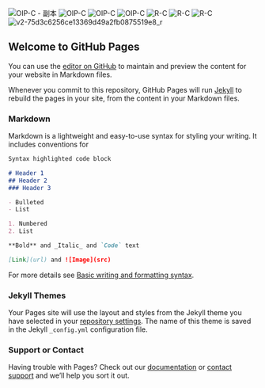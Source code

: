 ![OIP-C - 副本](https://user-images.githubusercontent.com/100773770/156359716-32c9c341-ef8b-4270-a24f-05e48bc762af.jpg)
![OIP-C](https://user-images.githubusercontent.com/100773770/156359719-9cae04e3-c1d3-4f4e-bf0d-f11810b5b26a.jpg)
![OIP-C](https://user-images.githubusercontent.com/100773770/156359724-6816dfb4-baa2-4619-a95b-6b1002880368.jpg)
![OIP-C](https://user-images.githubusercontent.com/100773770/156359725-26cc5e25-dfb1-4cd0-a345-b7ba5096529d.jpg)
![R-C](https://user-images.githubusercontent.com/100773770/156359727-d31cb85b-d5e7-48a9-950b-90a9032ce369.png)
![R-C](https://user-images.githubusercontent.com/100773770/156359731-baf550c7-a6a6-4258-aa0f-9c5a7e73f7c0.png)
![R-C](https://user-images.githubusercontent.com/100773770/156359733-15f25160-88f3-40a4-8d89-44e2d79788a7.png)
![v2-75d3c6256ce13369d49a2fb0875519e8_r](https://user-images.githubusercontent.com/100773770/156359740-58c25744-9225-468c-976c-2416346e53d0.jpg)
## Welcome to GitHub Pages

You can use the [editor on GitHub](https://github.com/hutaosso/sosososo/edit/gh-pages/index.md) to maintain and preview the content for your website in Markdown files.

Whenever you commit to this repository, GitHub Pages will run [Jekyll](https://jekyllrb.com/) to rebuild the pages in your site, from the content in your Markdown files.

### Markdown

Markdown is a lightweight and easy-to-use syntax for styling your writing. It includes conventions for

```markdown
Syntax highlighted code block

# Header 1
## Header 2
### Header 3

- Bulleted
- List

1. Numbered
2. List

**Bold** and _Italic_ and `Code` text

[Link](url) and ![Image](src)
```

For more details see [Basic writing and formatting syntax](https://docs.github.com/en/github/writing-on-github/getting-started-with-writing-and-formatting-on-github/basic-writing-and-formatting-syntax).

### Jekyll Themes

Your Pages site will use the layout and styles from the Jekyll theme you have selected in your [repository settings](https://github.com/hutaosso/sosososo/settings/pages). The name of this theme is saved in the Jekyll `_config.yml` configuration file.

### Support or Contact

Having trouble with Pages? Check out our [documentation](https://docs.github.com/categories/github-pages-basics/) or [contact support](https://support.github.com/contact) and we’ll help you sort it out.
